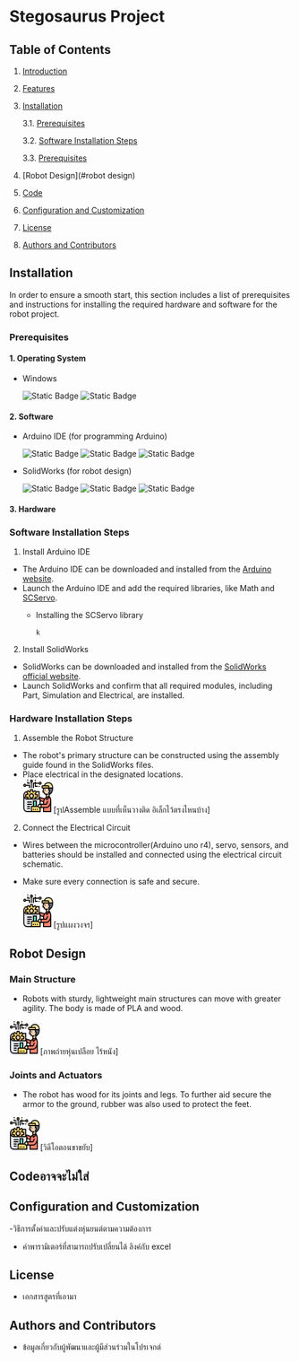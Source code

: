 # Stegosaurus Project
## Table of Contents
1. [Introduction](#introduction)
2. [Features](#features)
3. [Installation](#installation)

   3.1. [Prerequisites](#prerequisites)

   3.2. [Software Installation Steps](#software_installation_steps)

   3.3. [Prerequisites](#prerequisites)
4. [Robot Design](#robot design)
5. [Code](#code)
6. [Configuration and Customization](#contributing)
7. [License](#license)
8. [Authors and Contributors](#authors)


## Installation 
In order to ensure a smooth start, this section includes a list of prerequisites and instructions for installing the required hardware and software for the robot project.

### **Prerequisites**
#### 1. Operating System 
- Windows

   ![Static Badge](https://img.shields.io/badge/Windows-%23E6E6FA?style=for-the-badge&logo=windows&logoColor=%23FFFAFA&labelColor=%230099FF)
   ![Static Badge](https://img.shields.io/badge/Version%20-%2011_or_laster%20-%230099FF)

#### 2. Software 
- Arduino IDE (for programming Arduino)

   ![Static Badge](https://img.shields.io/badge/Arduino_ide%20-%20%20%23009999?style=for-the-badge&logo=arduino&logoColor=%23009999&logoSize=auto&labelColor=%23F0F8FF)
   ![Static Badge](https://img.shields.io/badge/2.3.2-%23009999?label=Version)
   ![Static Badge](https://img.shields.io/badge/build-%20https%3A%2F%2Fwww.arduino.cc%2Fen%2Fsoftware%20-009999?label=Downlond&link=https%3A%2F%2Fwww.arduino.cc%2Fen%2Fsoftware)

- SolidWorks (for robot design)

   ![Static Badge](https://img.shields.io/badge/SOLIDWORK%20-%20%23FF3333%09?style=for-the-badge&logo=dassaultsystemes&labelColor=%23BEBEBE) 
   ![Static Badge](https://img.shields.io/badge/2022-%23FF0000?label=Version&link=https%3A%2F%2Fwww.arduino.cc%2Fen%2Fsoftware)
   ![Static Badge](https://img.shields.io/badge/build-%20https%3A%2F%2Fwww.solidworks.com%2Fsw%2Fsupport%2Fdownloads.htm%20-FF0000?label=Downlond&link=https%3A%2F%2Fwww.solidworks.com%2Fsw%2Fsupport%2Fdownloads.htm)


#### 3. Hardware




### **Software Installation Steps**
1. Install Arduino IDE
- The Arduino IDE can be downloaded and installed from the [Arduino website](https://www.arduino.cc/en/software/).
- Launch the Arduino IDE and add the required libraries, like Math and [SCServo](https://github.com/IS2511/SCServo/blob/master/SCSCL.cpp). 
   - Installing the SCServo library

         k
2. Install SolidWorks
- SolidWorks can be downloaded and installed from the [SolidWorks official website](https://www.solidworks.com/sw/support/downloads.htm).
- Launch SolidWorks and confirm that all required modules, including Part, Simulation and Electrical, are installed.

### **Hardware Installation Steps**
1. Assemble the Robot Structure
- The robot's primary structure can be constructed using the assembly guide found in the SolidWorks files.
- Place electrical in the designated locations.   
   <img src="image/image-4.png" width="55" height="60">[รูปAssemble แบบที่เห็นวางติด อิเล็กไว้ตรงไหนบ้าง] 

2. Connect the Electrical Circuit

- Wires between the microcontroller(Arduino uno r4), servo, sensors, and batteries should be installed and connected using the electrical circuit schematic.
- Make sure every connection is safe and secure.

   <img src="image/image-4.png" width="55" height="60">[รูปแผงวงจร] 

## Robot Design
### **Main Structure**
- Robots with sturdy, lightweight main structures can move with greater agility. The body is made of PLA and wood.

 <img src="image/image-4.png" width="55" height="60">[ภาพถ่ายหุ่นเปลือย ไร้หนัง] 

### **Joints and Actuators**

- The robot has wood for its joints and legs. To further aid secure the armor to the ground, rubber was also used to protect the feet.

<img src="image/image-4.png" width="55" height="60">[วิดีโอตอนขาขยับ] 

## Codeอาจจะไม่ใส่

## Configuration and Customization
-วิธีการตั้งค่าและปรับแต่งหุ่นยนต์ตามความต้องการ 

- ค่าพารามิเตอร์ที่สามารถปรับเปลี่ยนได้ ลิงค์กับ excel

## License

- เอกสารสูตรที่เอามา
## Authors and Contributors
- ข้อมูลเกี่ยวกับผู้พัฒนาและผู้มีส่วนร่วมในโปรเจกต์ 
